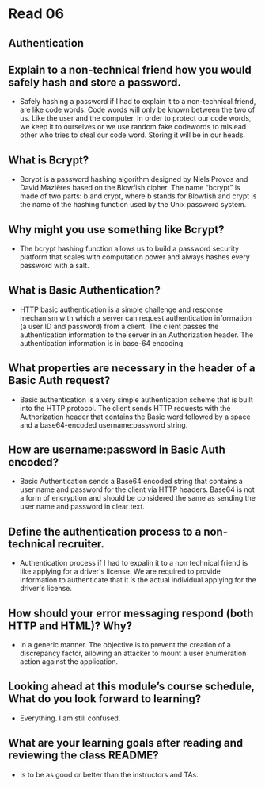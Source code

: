 # Read 06

## Authentication

## Explain to a non-technical friend how you would safely hash and store a password.

- Safely hashing a password if I had to explain it to a non-technical friend, are like code words. Code words will only be known between the two of us. Like the user and the computer. In order to protect our code words, we keep it to ourselves or we use random fake codewords to mislead other who tries to steal our code word. Storing it will be in our heads.

## What is Bcrypt?

- Bcrypt is a password hashing algorithm designed by Niels Provos and David Mazières based on the Blowfish cipher. The name “bcrypt” is made of two parts: b and crypt, where b stands for Blowfish and crypt is the name of the hashing function used by the Unix password system.

## Why might you use something like Bcrypt?

- The bcrypt hashing function allows us to build a password security platform that scales with computation power and always hashes every password with a salt.

## What is Basic Authentication?

- HTTP basic authentication is a simple challenge and response mechanism with which a server can request authentication information (a user ID and password) from a client. The client passes the authentication information to the server in an Authorization header. The authentication information is in base-64 encoding.

## What properties are necessary in the header of a Basic Auth request?

- Basic authentication is a very simple authentication scheme that is built into the HTTP protocol. The client sends HTTP requests with the Authorization header that contains the Basic word followed by a space and a base64-encoded username:password string.

## How are username:password in Basic Auth encoded?

- Basic Authentication sends a Base64 encoded string that contains a user name and password for the client via HTTP headers. Base64 is not a form of encryption and should be considered the same as sending the user name and password in clear text.

## Define the authentication process to a non-technical recruiter.

- Authentication process if I had to expalin it to a non technical friend is like applying for a driver's license. We are required to provide information to authenticate that it is the actual individual applying for the driver's license.

## How should your error messaging respond (both HTTP and HTML)? Why?

- In a generic manner. The objective is to prevent the creation of a discrepancy factor, allowing an attacker to mount a user enumeration action against the application.

## Looking ahead at this module’s course schedule, What do you look forward to learning?

- Everything. I am still confused.

## What are your learning goals after reading and reviewing the class README?

- Is to be as good or better than the instructors and TAs.
